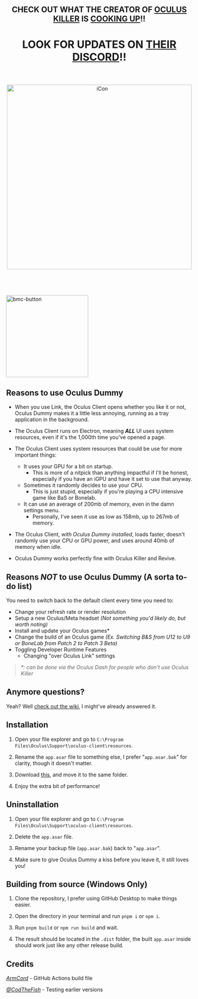 <h2 align="center">CHECK OUT WHAT THE CREATOR OF <a href="https://github.com/irlbunny/OculusKiller">OCULUS KILLER</a> IS <a href="https://github.com/BnuuySolutions/ReLinked">COOKING UP</a>!!</h2>
<h1 align="center">LOOK FOR UPDATES ON <a href="https://discord.gg/dPsfJhsGwb">THEIR DISCORD</a>!!</h2>
<br>
<h3 align="center"></h3>
<p align="center">
    <picture>
        <source media="(prefers-color-scheme: dark)" srcset="https://github.com/kckarnige/OculusDummy/blob/main/oculusdummy-banner-readme-dark.png?raw=true" width="500px">
        <img alt="iCon" src="https://github.com/kckarnige/OculusDummy/blob/main/oculusdummy-banner-readme.png?raw=true" width="500px">
    </picture> 
</p>
<br>

#

<a href="https://www.buymeacoffee.com/kckarnige">
  <img width="222" alt="bmc-button" src="https://github.com/kckarnige/kckarnige/assets/32397453/8da1edcc-2c3b-4628-8d82-4b53025a16ee">
</a>

## Reasons to use Oculus Dummy

- When you use Link, the Oculus Client opens whether you like it or not, Oculus Dummy makes it a little less annoying, running as a tray application in the background.

- The Oculus Client runs on Electron, meaning _**ALL**_ UI uses system resources, even if it's the 1,000th time you've opened a page.

- The Oculus Client uses system resources that could be use for more important things:
    - It uses your GPU for a bit on startup.
        - This is more of a nitpick than anything impactful if I'll be honest, especially if you have an iGPU and have it set to use that anyway.
    - Sometimes it randomly decides to use your CPU.
        - This is just stupid, especially if you're playing a CPU intensive game like BaS or Bonelab.
    - It can use an average of 200mb of memory, even in the damn settings menu.
        - Personally, I've seen it use as low as 158mb, up to 267mb of memory.

- The Oculus Client, *with Oculus Dummy installed*, loads faster, doesn't randomly use your CPU or GPU power, and uses around 40mb of memory when idle.

- Oculus Dummy works perfectly fine with Oculus Killer and Revive.

## Reasons *NOT* to use Oculus Dummy (A sorta to-do list)

You need to switch back to the default client every time you need to:
- Change your refresh rate or render resolution
- Setup a new Oculus/Meta headset *(Not something you'd likely do, but worth noting)*
- Install and update your Oculus games\*
- Change the build of an Oculus game *(Ex. Switching B&S from U12 to U9 or BoneLab from Patch 2 to Patch 3 Beta)*
- Toggling Developer Runtime Features
    - Changing "over Oculus Link" settings

> *\*: can be done via the Oculus Dash for people who don't use Oculus Killer*

## Anymore questions?

Yeah? Well [check out the wiki](https://github.com/kckarnige/OculusDummy/wiki), I might've already answered it.

## Installation

1. Open your file explorer and go to `C:\Program Files\Oculus\Support\oculus-client\resources`.

2. Rename the `app.asar` file to something else, I prefer "`app.asar.bak`" for clarity, though it doesn't matter.

3. Download [this](https://github.com/kckarnige/OculusDummy/releases/latest/download/app.asar), and move it to the same folder.

4. Enjoy the extra bit of performance! 

## Uninstallation

1. Open your file explorer and go to `C:\Program Files\Oculus\Support\oculus-client\resources`.

2. Delete the `app.asar` file.

3. Rename your backup file (`app.asar.bak`) back to "`app.asar`".

4. Make sure to give Oculus Dummy a kiss before you leave it, it still loves you! 

## Building from source (Windows Only)

1. Clone the repository, I prefer using GitHub Desktop to make things easier.

2. Open the directory in your terminal and run `pnpm i` or `npm i`.

3. Run `pnpm build` or `npm run build` and wait.

4. The result should be located in the `.dist` folder, the built `app.asar` inside should work just like any other release build.

## Credits

*[ArmCord](https://github.com/ArmCord/ArmCord)* - GitHub Actions build file

*[@CodTheFish](https://github.com/CodTheFish)* - Testing earlier versions
